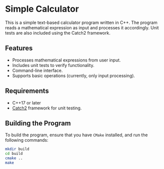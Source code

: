 # Simple Calculator

This is a simple text-based calculator program written in C++. The program reads a mathematical expression as input and processes it accordingly. Unit tests are also included using the Catch2 framework.

## Features

- Processes mathematical expressions from user input.
- Includes unit tests to verify functionality.
- Command-line interface.
- Supports basic operations (currently, only input processing).

## Requirements

- C++17 or later
- [Catch2](https://github.com/catchorg/Catch2) framework for unit testing.

## Building the Program

To build the program, ensure that you have `CMake` installed, and run the following commands:

```bash
mkdir build
cd build
cmake ..
make
